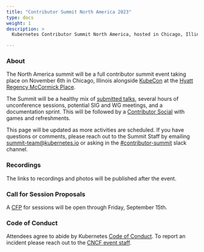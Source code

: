 ```yaml
---
title: "Contributor Summit North America 2023"
type: docs
weight: 1
description: >
  Kubernetes Contributor Summit North America, hosted in Chicago, Illinois.

---
```



### About

The North America summit will be a full contributor summit event taking place on November 6th
in Chicago, Illinois alongside
<a href="https://events.linuxfoundation.org/kubecon-cloudnativecon-north-america/" rel="noopener noreferrer" target="_blank">KubeCon</a>
at the
<a href="https://www.hyatt.com/en-US/hotel/illinois/hyatt-regency-mccormick-place/chimc" rel="noopener noreferrer" target="_blank">Hyatt Regency McCormick Place</a>.

The Summit will be a healthy mix of [submitted talks](/events/2023/kcsna/schedule/#cfp),
several hours of unconference sessions, potential SIG and WG meetings, and a documentation
sprint.  This will be followed by a [Contributor Social](/events/2023/kcsna/social) with games
and refreshments.

This page will be updated as more activities are scheduled. If you have
questions or comments, please reach out to the Summit Staff by emailing
summit-team@kubernetes.io or asking in the
<a href="https://kubernetes.slack.com/messages/contributor-summit" rel="noopener noreferrer" target="_blank">#contributor-summit</a>
slack channel.

[location]: /events/2023/kcsna/location/

### Recordings

The links to recordings and photos will be published after the event.


### Call for Session Proposals

A [CFP] for sessions will be open through Friday, September 15th.

[CFP]: https://forms.gle/htQSHpot9rp1csDz8

### Code of Conduct

Attendees agree to abide by Kubernetes [Code of Conduct]. To report an incident
please reach out to the [CNCF event staff].

[Code of Conduct]: /community/code-of-conduct
[CNCF event staff]: https://events.linuxfoundation.org/kubecon-cloudnativecon-north-america/attend/code-of-conduct/#unacceptable-behavior

[email us]: mailto:summit-team@kubernetes.io
